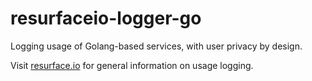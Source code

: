 # resurfaceio-logger-go
Logging usage of Golang-based services, with user privacy by design.

Visit <a href="https://resurface.io">resurface.io</a> for general information on usage logging.